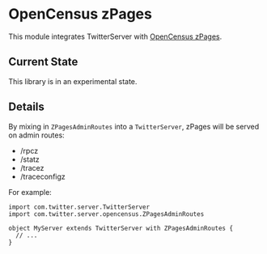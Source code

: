 # OpenCensus zPages

This module integrates TwitterServer with [OpenCensus zPages](https://opencensus.io/zpages/).

## Current State

This library is in an experimental state.

## Details

By mixing in `ZPagesAdminRoutes` into a `TwitterServer`, zPages
will be served on admin routes:
 
 - /rpcz
 - /statz
 - /tracez
 - /traceconfigz

For example:

``` 
import com.twitter.server.TwitterServer
import com.twitter.server.opencensus.ZPagesAdminRoutes

object MyServer extends TwitterServer with ZPagesAdminRoutes {
  // ...
}
```

